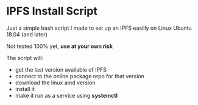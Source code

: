 # IPFS Install Script

Just a simple bash script I made to set up an IPFS easilly on Linux Ubuntu 18.04 (and later)

Not tested 100% yet, **use at your own risk**

The script will: 
- get the last version available of IPFS
- connect to the online package repo for that version
- download the linux amd version
- install it
- make it run as a service using **systemctl**
